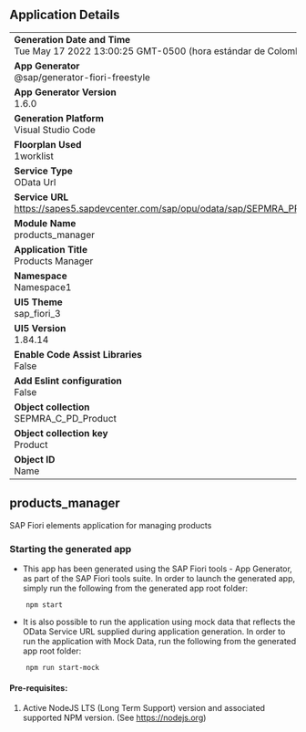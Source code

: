 ## Application Details
|               |
| ------------- |
|**Generation Date and Time**<br>Tue May 17 2022 13:00:25 GMT-0500 (hora estándar de Colombia)|
|**App Generator**<br>@sap/generator-fiori-freestyle|
|**App Generator Version**<br>1.6.0|
|**Generation Platform**<br>Visual Studio Code|
|**Floorplan Used**<br>1worklist|
|**Service Type**<br>OData Url|
|**Service URL**<br>https://sapes5.sapdevcenter.com/sap/opu/odata/sap/SEPMRA_PROD_MAN/
|**Module Name**<br>products_manager|
|**Application Title**<br>Products Manager|
|**Namespace**<br>Namespace1|
|**UI5 Theme**<br>sap_fiori_3|
|**UI5 Version**<br>1.84.14|
|**Enable Code Assist Libraries**<br>False|
|**Add Eslint configuration**<br>False|
|**Object collection**<br>SEPMRA_C_PD_Product|
|**Object collection key**<br>Product|
|**Object ID**<br>Name|

## products_manager

SAP Fiori elements application for managing products

### Starting the generated app

-   This app has been generated using the SAP Fiori tools - App Generator, as part of the SAP Fiori tools suite.  In order to launch the generated app, simply run the following from the generated app root folder:

```
    npm start
```

- It is also possible to run the application using mock data that reflects the OData Service URL supplied during application generation.  In order to run the application with Mock Data, run the following from the generated app root folder:

```
    npm run start-mock
```

#### Pre-requisites:

1. Active NodeJS LTS (Long Term Support) version and associated supported NPM version.  (See https://nodejs.org)


